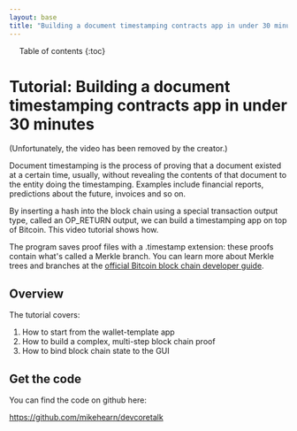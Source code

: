 ```yaml
---
layout: base
title: "Building a document timestamping contracts app in under 30 minutes"
---
```


<div markdown="1" id="toc" class="toc"><div markdown="1">

* Table of contents
{:toc}

</div></div>

<div markdown="1" class="toccontent">

# Tutorial: Building a document timestamping contracts app in under 30 minutes

(Unfortunately, the video has been removed by the creator.)

Document timestamping is the process of proving that a document existed at a certain time, usually, without revealing the contents of that document to the entity doing the timestamping. Examples include financial reports, predictions about the future, invoices and so on.

By inserting a hash into the block chain using a special transaction output type, called an OP_RETURN output, we can build a timestamping app on top of Bitcoin. This video tutorial shows how.

The program saves proof files with a .timestamp extension: these proofs contain what's called a Merkle branch. You can learn more about Merkle trees and branches at the <a href="https://bitcoin.org/en/developer-guide#transaction-data">official Bitcoin block chain developer guide</a>.

## Overview

The tutorial covers:

1. How to start from the wallet-template app
2. How to build a complex, multi-step block chain proof
3. How to bind block chain state to the GUI

## Get the code

You can find the code on github here:

<a href="https://github.com/mikehearn/devcoretalk">https://github.com/mikehearn/devcoretalk</a>

</div>